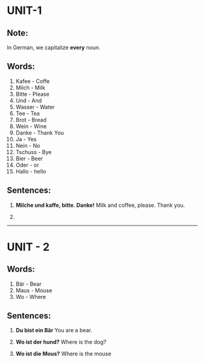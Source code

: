 # UNIT-1
## Note:
In German, we capitalize **every** noun.

## Words:
1. Kafee - Coffe
2. Milch - Milk
3. Bitte - Please
4. Und - And
5. Wasser - Water
6. Tee - Tea
7. Brot - Bread
8. Wein - Wine
9. Danke - Thank You
10. Ja - Yes
11. Nein - No
12. Tschuss - Bye
13. Bier - Beer
14. Oder - or
15. Hallo - hello

## Sentences:
1. **Milche und kaffe, bitte. Danke!**
Milk and coffee, please. Thank you.

2. 



___
# UNIT - 2
## Words:
1. Bär - Bear
2. Maus - Mouse
3. Wo - Where


## Sentences:
1. **Du bist ein Bär**
You are a bear. 

2. **Wo ist der hund?**
Where is the dog? 

3. **Wo ist die Mous?**
Where is the mouse